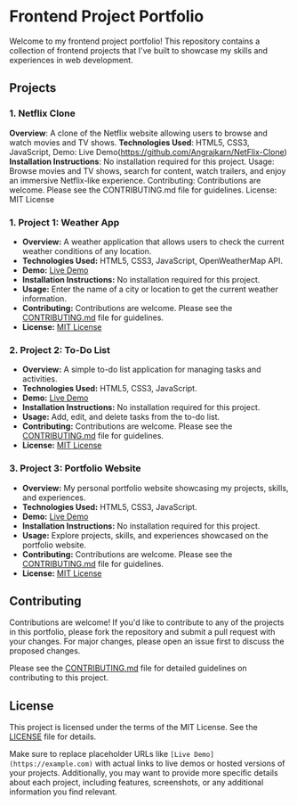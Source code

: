
# Frontend Project Portfolio

Welcome to my frontend project portfolio! This repository contains a collection of frontend projects that I've built to showcase my skills and experiences in web development.

## Projects
### 1. Netflix Clone
**Overview**: A clone of the Netflix website allowing users to browse and watch movies and TV shows.
**Technologies Used**: HTML5, CSS3, JavaScript,
Demo: Live Demo(https://github.com/Angrajkarn/NetFlix-Clone)
**Installation Instructions**: No installation required for this project.
Usage: Browse movies and TV shows, search for content, watch trailers, and enjoy an immersive Netflix-like experience.
Contributing: Contributions are welcome. Please see the CONTRIBUTING.md file for guidelines.
License: MIT License
### 1. Project 1: Weather App
- **Overview:** A weather application that allows users to check the current weather conditions of any location.
- **Technologies Used:** HTML5, CSS3, JavaScript, OpenWeatherMap API.
- **Demo:** [Live Demo](https://angrajkarn.github.io/Weather/)
- **Installation Instructions:** No installation required for this project.
- **Usage:** Enter the name of a city or location to get the current weather information.
- **Contributing:** Contributions are welcome. Please see the [CONTRIBUTING.md](CONTRIBUTING.md) file for guidelines.
- **License:** [MIT License](LICENSE)

### 2. Project 2: To-Do List
- **Overview:** A simple to-do list application for managing tasks and activities.
- **Technologies Used:** HTML5, CSS3, JavaScript.
- **Demo:** [Live Demo](https://angrajkarn.github.io/TODO-List/)
- **Installation Instructions:** No installation required for this project.
- **Usage:** Add, edit, and delete tasks from the to-do list.
- **Contributing:** Contributions are welcome. Please see the [CONTRIBUTING.md](CONTRIBUTING.md) file for guidelines.
- **License:** [MIT License](LICENSE)

### 3. Project 3: Portfolio Website
- **Overview:** My personal portfolio website showcasing my projects, skills, and experiences.
- **Technologies Used:** HTML5, CSS3, JavaScript.
- **Demo:** [Live Demo](https://angrajkarn.github.io/personal-Portfolio/)
- **Installation Instructions:** No installation required for this project.
- **Usage:** Explore projects, skills, and experiences showcased on the portfolio website.
- **Contributing:** Contributions are welcome. Please see the [CONTRIBUTING.md](CONTRIBUTING.md) file for guidelines.
- **License:** [MIT License](LICENSE)

## Contributing

Contributions are welcome! If you'd like to contribute to any of the projects in this portfolio, please fork the repository and submit a pull request with your changes. For major changes, please open an issue first to discuss the proposed changes.

Please see the [CONTRIBUTING.md](CONTRIBUTING.md) file for detailed guidelines on contributing to this project.

## License

This project is licensed under the terms of the MIT License. See the [LICENSE](LICENSE) file for details.

Make sure to replace placeholder URLs like `[Live Demo](https://example.com)` with actual links to live demos or hosted versions of your projects. Additionally, you may want to provide more specific details about each project, including features, screenshots, or any additional information you find relevant.

